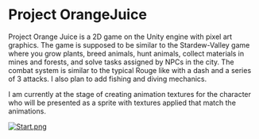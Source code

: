 # Project OrangeJuice

Project Orange Juice is a 2D game on the Unity engine with pixel art graphics. 
The game is supposed to be similar to the Stardew-Valley game where you grow plants, breed animals, hunt animals, collect materials in mines and forests, and solve tasks assigned by NPCs in the city. The combat system is similar to the typical Rouge like with a dash and a series of 3 attacks. I also plan to add fishing and diving mechanics. 

I am currently at the stage of creating animation textures for the character who will be presented as a sprite with textures applied that match the animations.


[![Start.png]([https://i.postimg.cc/w38TS1Z1/Profile-Banner.png])](https://i.postimg.cc/VJfxJqdg/Start.png)
